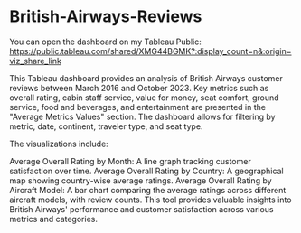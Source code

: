 # British-Airways-Reviews
You can open the dashboard on my Tableau Public: https://public.tableau.com/shared/XMG44BGMK?:display_count=n&:origin=viz_share_link

This Tableau dashboard provides an analysis of British Airways customer reviews between March 2016 and October 2023. Key metrics such as overall rating, cabin staff service, value for money, seat comfort, ground service, food and beverages, and entertainment are presented in the "Average Metrics Values" section. The dashboard allows for filtering by metric, date, continent, traveler type, and seat type.

The visualizations include:

Average Overall Rating by Month: A line graph tracking customer satisfaction over time.
Average Overall Rating by Country: A geographical map showing country-wise average ratings.
Average Overall Rating by Aircraft Model: A bar chart comparing the average ratings across different aircraft models, with review counts.
This tool provides valuable insights into British Airways' performance and customer satisfaction across various metrics and categories.

